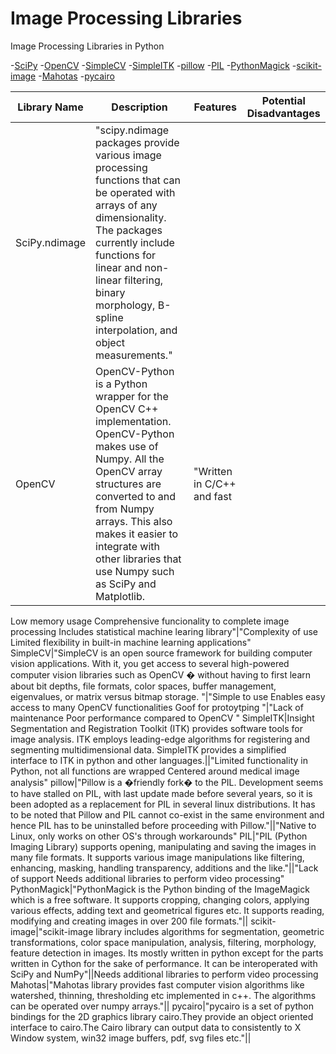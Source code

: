 # Image Processing Libraries
Image Processing Libraries in Python


-[SciPy](SciPy/README.md)
-[OpenCV](OpenCV/README.md)
-[SimpleCV](SimpleCV/README.md)
-[SimpleITK](SimpleITK/README.md)
-[pillow](pillow/README.md)
-[PIL](PIL/README.md)
-[PythonMagick](PythonMagick/README.md)
-[scikit-image](scikit-image/README.md)
-[Mahotas](Mahotas/README.md)
-[pycairo](pycairo/README.md)


|Library Name|Description|Features|Potential Disadvantages|
|-----|-----|-------|--------|
SciPy.ndimage|"scipy.ndimage packages provide various image processing functions that can be operated with arrays of any dimensionality. The packages currently include functions for linear and non-linear filtering, binary morphology, B-spline interpolation, and object measurements."||
OpenCV|OpenCV-Python is a Python wrapper for the OpenCV C++ implementation. OpenCV-Python makes use of Numpy. All the OpenCV array structures are converted to and from Numpy arrays. This also makes it easier to integrate with other libraries that use Numpy such as SciPy and Matplotlib.|"Written in C/C++ and fast
Low memory usage
Comprehensive funcionality to complete image processing
Includes statistical machine learing library"|"Complexity of use
Limited flexibility in built-in machine learning applications"
SimpleCV|"SimpleCV is an open source framework for building computer vision applications. With it, you get access to several high-powered computer vision libraries such as OpenCV � without having to first learn about bit depths, file formats, color spaces, buffer management, eigenvalues, or matrix versus bitmap storage. "|"Simple to use
Enables easy access to many OpenCV functionalities
Goof for protoytping
"|"Lack of maintenance
Poor performance compared to OpenCV
"
SimpleITK|Insight Segmentation and Registration Toolkit (ITK) provides software tools for image analysis. ITK employs leading-edge algorithms for registering and segmenting multidimensional data. SimpleITK provides a simplified interface to ITK in python and other languages.||"Limited functionality in Python, not all functions are wrapped
Centered around medical image analysis"
pillow|"Pillow is a �friendly fork� to the PIL. Development seems to have stalled on PIL, with last update made before several years, so it is been adopted as a replacement for PIL in several linux distributions. It has to be noted that Pillow and PIL cannot co-exist in the same environment and hence PIL has to be uninstalled before proceeding with Pillow."||"Native to Linux, only works on other OS's through workarounds"
PIL|"PIL (Python Imaging Library) supports opening, manipulating and saving the images in many file formats. It supports various image manipulations like filtering, enhancing, masking, handling transparency, additions and the like."||"Lack of support
Needs additional libraries to perform video processing"
PythonMagick|"PythonMagick is the Python binding of the ImageMagick which is a free software. It supports cropping, changing colors, applying various effects, adding text and geometrical figures etc. It supports reading, modifying and creating images in over 200 file formats."||
scikit-image|"scikit-image library includes algorithms for segmentation, geometric transformations, color space manipulation, analysis, filtering, morphology, feature detection in images. Its mostly written in python except for the parts written in Cython for the sake of performance. It can be interoperated with SciPy and NumPy"||Needs additional libraries to perform video processing
Mahotas|"Mahotas library provides fast computer vision algorithms like watershed, thinning, thresholding etc implemented in c++. The algorithms can be operated over numpy arrays."||
pycairo|"pycairo is a set of python bindings for the 2D graphics library cairo.They provide an object oriented interface to cairo.The Cairo library can output data to consistently to X Window system, win32 image buffers, pdf, svg files etc."||

